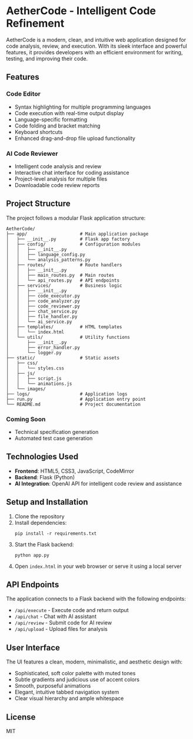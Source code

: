 # AetherCode - Intelligent Code Refinement

AetherCode is a modern, clean, and intuitive web application designed for code analysis, review, and execution. With its sleek interface and powerful features, it provides developers with an efficient environment for writing, testing, and improving their code.

## Features

### Code Editor
- Syntax highlighting for multiple programming languages
- Code execution with real-time output display
- Language-specific formatting
- Code folding and bracket matching
- Keyboard shortcuts
- Enhanced drag-and-drop file upload functionality

### AI Code Reviewer
- Intelligent code analysis and review
- Interactive chat interface for coding assistance
- Project-level analysis for multiple files
- Downloadable code review reports

## Project Structure

The project follows a modular Flask application structure:

```
AetherCode/
├── app/                    # Main application package
│   ├── __init__.py         # Flask app factory
│   ├── config/             # Configuration modules
│   │   ├── __init__.py
│   │   ├── language_config.py
│   │   └── analysis_patterns.py
│   ├── routes/             # Route handlers
│   │   ├── __init__.py
│   │   ├── main_routes.py  # Main routes
│   │   └── api_routes.py   # API endpoints
│   ├── services/           # Business logic
│   │   ├── __init__.py
│   │   ├── code_executor.py
│   │   ├── code_analyzer.py
│   │   ├── code_reviewer.py
│   │   ├── chat_service.py
│   │   ├── file_handler.py
│   │   └── ai_service.py
│   ├── templates/          # HTML templates
│   │   └── index.html
│   └── utils/              # Utility functions
│       ├── __init__.py
│       ├── error_handler.py
│       └── logger.py
├── static/                 # Static assets
│   ├── css/
│   │   └── styles.css
│   ├── js/
│   │   ├── script.js
│   │   └── animations.js
│   └── images/
├── logs/                   # Application logs
├── run.py                  # Application entry point
└── README.md               # Project documentation
```

### Coming Soon
- Technical specification generation
- Automated test case generation

## Technologies Used

- **Frontend**: HTML5, CSS3, JavaScript, CodeMirror
- **Backend**: Flask (Python)
- **AI Integration**: OpenAI API for intelligent code review and assistance

## Setup and Installation

1. Clone the repository
2. Install dependencies:
   ```
   pip install -r requirements.txt
   ```
3. Start the Flask backend:
   ```
   python app.py
   ```
4. Open `index.html` in your web browser or serve it using a local server

## API Endpoints

The application connects to a Flask backend with the following endpoints:

- `/api/execute` - Execute code and return output
- `/api/chat` - Chat with AI assistant
- `/api/review` - Submit code for AI review
- `/api/upload` - Upload files for analysis

## User Interface

The UI features a clean, modern, minimalistic, and aesthetic design with:
- Sophisticated, soft color palette with muted tones
- Subtle gradients and judicious use of accent colors
- Smooth, purposeful animations
- Elegant, intuitive tabbed navigation system
- Clear visual hierarchy and ample whitespace

## License

MIT
